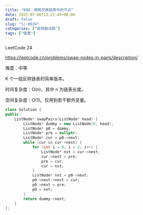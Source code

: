 ```yaml
---
title: "098：两两交换链表中的节点"
date: 2025-07-06T13:21:45+08:00
draft: false
slug: "lc-0024"
categories: ["高频面试题"]
tags: ["链表"]
---
```


LeetCode 24

https://leetcode.cn/problems/swap-nodes-in-pairs/description/

难度：中等

K 个一组反转链表的简单版本。

时间复杂度：O(n)，其中 n 为链表长度。

空间复杂度：O(1)。仅用到若干额外变量。

<!--more-->

```cpp
class Solution {
public:
    ListNode* swapPairs(ListNode* head) {
        ListNode* dummy = new ListNode(0, head);
        ListNode* p0 = dummy;
        ListNode* pre = nullptr;
        ListNode* cur = p0->next;
        while (cur && cur->next) {
            for (int i = 0; i < 2; i++) {
                ListNode* nxt = cur->next;
                cur->next = pre;
                pre = cur;
                cur = nxt;
            }
            ListNode* nxt = p0->next;
            p0->next->next = cur;
            p0->next = pre;
            p0 = nxt;
        }
        return dummy->next;
    }
};
```
